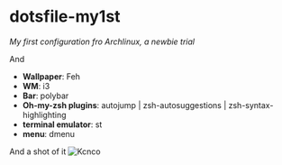 # dotsfile-my1st
*My first configuration fro Archlinux, a newbie trial*

And
* **Wallpaper**: Feh
* **WM**: i3
* **Bar**: polybar
* **Oh-my-zsh plugins**: autojump | zsh-autosuggestions | zsh-syntax-highlighting
* **terminal emulator**: st
* **menu**: dmenu

And a shot of it
![Kcnco](https://i.loli.net/2021/07/25/DYnwCiBfrGLegUJ.png)
